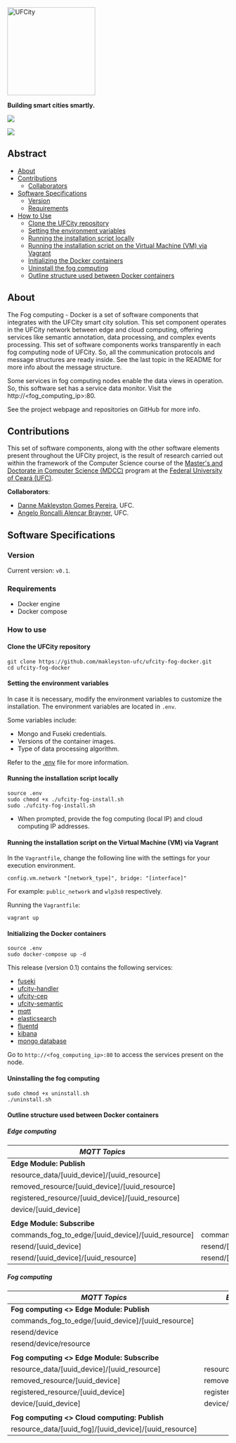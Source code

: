 <div class="view">
<img src="https://makleyston-ufc.github.io/ufcity/assets/img/ufcity-logo.png" alt="UFCity" width="200"/>
<p><b>Building smart cities smartly.</b></p>
</div>

<div class="view">
  <a href="https://makleyston-ufc.github.io/ufcity"> <img src="https://img.shields.io/badge/UFCity_webpage-0076D6?style=for-the-badge&logo=internetexplorer&logoColor=white"> </a>

  <a href="https://github.com/makleyston-ufc/ufcity-fog-docker"> <img src="https://img.shields.io/badge/View_on_GitHub-181717?style=for-the-badge&logo=github&logoColor=white"> </a>
</div>

## Abstract
* [About](#anchor_about)
* [Contributions](#anchor_contributions)
  * [Collaborators](#anchor_colab)
* [Software Specifications](#anchor_especifications)
  * [Version](#anchor_version)
  * [Requirements](#anchor_requirements)
* [How to Use](#anchor_usage)
  * [Clone the UFCity repository](#anchor_clone)
  * [Setting the environment variables](#anchor_env)
  * [Running the installation script locally](#anchor_init_locally)
  * [Running the installation script on the Virtual Machine (VM) via Vagrant](#anchor_init_vagrant)
  * [Initializing the Docker containers](#anchor_initializing_docker_containers)
  * [Uninstall the fog computing](#anchor_uninstall)
  * [Outline structure used between Docker containers](#anchor_outline_structure)


## About <a id="anchor_about"></a>
The Fog computing - Docker is a set of software components that integrates with the UFCity smart city solution. This set component operates in the UFCity network between edge and cloud computing, offering services like semantic annotation, data processing, and complex events processing. This set of software components works transparently in each fog computing node of UFCity. So, all the communication protocols and message structures are ready inside. See the last topic in the README for more info about the message structure.

Some services in fog computing nodes enable the data views in operation. So, this software set has a service data monitor. Visit the http://<fog_computing_ip>:80.

See the project webpage and repositories on GitHub for more info.

## Contributions <a id="anchor_contributions"></a>
This set of software components, along with the other software elements present throughout the UFCity project, is the result of research carried out within the framework of the Computer Science course of the [Master's and Doctorate in Computer Science (MDCC)](http://www.mdcc.ufc.br/) program at the [Federal University of Ceará (UFC)](https://www.ufc.br/).

**Collaborators**: <a id="anchor_colab"></a>

* [Danne Makleyston Gomes Pereira](http://lattes.cnpq.br/2002489019346835), UFC.
* [Angelo Roncalli Alencar Brayner](http://lattes.cnpq.br/3895469714548887), UFC.

## Software Specifications <a id="anchor_especifications"></a>
### Version <a id="anchor_version"></a>
Current version: `v0.1`.

### Requirements <a id="anchor_requirements"></a>

* Docker engine
* Docker compose

### How to use <a id="anchor_usage"></a>

#### Clone the UFCity repository <a id="anchor_clone"></a>
```
git clone https://github.com/makleyston-ufc/ufcity-fog-docker.git
cd ufcity-fog-docker
```

#### Setting the environment variables <a id="anchor_env"></a>
In case it is necessary, modify the environment variables to customize the installation. The environment variables are located in `.env`.

Some variables include:

* Mongo and Fuseki credentials.
* Versions of the container images.
* Type of data processing algorithm.

Refer to the [.env](./.env) file for more information.

#### Running the installation script locally <a id="anchor_init_locally"></a>

```
source .env
sudo chmod +x ./ufcity-fog-install.sh
sudo ./ufcity-fog-install.sh
```

* When prompted, provide the fog computing (local IP) and cloud computing IP addresses.

#### Running the installation script on the Virtual Machine (VM) via Vagrant <a id="anchor_init_vagrant"></a>

In the `Vagrantfile`, change the following line with the settings for your execution environment.

```
config.vm.network "[network_type]", bridge: "[interface]"
```
For example: `public_network` and `wlp3s0` respectively.

Running the `Vagrantfile`:
```
vagrant up
```

#### Initializing the Docker containers <a id="anchor_initializing_docker_containers"></a> 
```
source .env
sudo docker-compose up -d
```

This release (version 0.1) contains the following services:
* [fuseki](https://hub.docker.com/r/stain/jena-fuseki)
* [ufcity-handler](https://github.com/makleyston-ufc/ufcity-fog-handler)
* [ufcity-cep](https://github.com/makleyston-ufc/ufcity-fog-cep)
* [ufcity-semantic](https://github.com/makleyston-ufc/ufcity-fog-semantic)
* [mqtt](https://hub.docker.com/_/eclipse-mosquitto)
* [elasticsearch](https://hub.docker.com/_/elasticsearch/)
* [fluentd](https://hub.docker.com/_/fluentd)
* [kibana](https://hub.docker.com/_/kibana/)
* [mongo database](https://hub.docker.com/_/mongo)

Go to `http://<fog_computing_ip>:80` to access the services present on the node.

#### Uninstalling the fog computing <a id="anchor_uninstall"></a>
```
sudo chmod +x uninstall.sh
./uninstall.sh
```

#### Outline structure used between Docker containers <a id="anchor_outline_structure"></a> 
##### Edge computing

| _MQTT Topics_                                      | _Example_                            | _Message_     |
|----------------------------------------------------|--------------------------------------|---------------|
| **Edge Module: Publish**                           |                                      |               |
| resource_data/[uuid_device]/[uuid_resource]        |                                      | resource_json |
| removed_resource/[uuid_device]/[uuid_resource]     |                                      | uuid_resource |
| registered_resource/[uuid_device]/[uuid_resource]  |                                      | resource_json |
| device/[uuid_device]                               |                                      | device_json   |
|                                                    |                                      |               |
| **Edge Module: Subscribe**                         |                                      |               |
| commands_fog_to_edge/[uuid_device]/[uuid_resource] | commands_fog_to_edge/[uuid_device]/+ | resource_json |
| resend/[uuid_device]                               | resend/[uuid_device]                 | uuid_device   |
| resend/[uuid_device]/[uuid_resource]               | resend/[uuid_device]/+               | uuid_resource |


##### Fog computing
 
| _MQTT Topics_                                          | _Example_             | _Message_     |
|--------------------------------------------------------|-----------------------|---------------|
| **Fog computing <> Edge Module: Publish**              |                       |               |
| commands_fog_to_edge/[uuid_device]/[uuid_resource]     |                       | resource_json |
| resend/device                                          |                       | uuid_device   |
| resend/device/resource                                 |                       | uuid_resource |
|                                                        |                       |               |
| **Fog computing <> Edge Module: Subscribe**            |                       |               |
| resource_data/[uuid_device]/[uuid_resource]            | resource_data/+/+     | resource_json |
| removed_resource/[uuid_device]                         | removed_resource/+    | uuid_resource |
| registered_resource/[uuid_device]                      | registered_resource/+ | resource_json |
| device/[uuid_device]                                   | device/+              | device_json   |
|                                                        |                       |               |
| **Fog computing <> Cloud computing: Publish**          |                       |               |
| resource_data/[uuid_fog]/[uuid_device]/[uuid_resource] |                       | resource_json |
